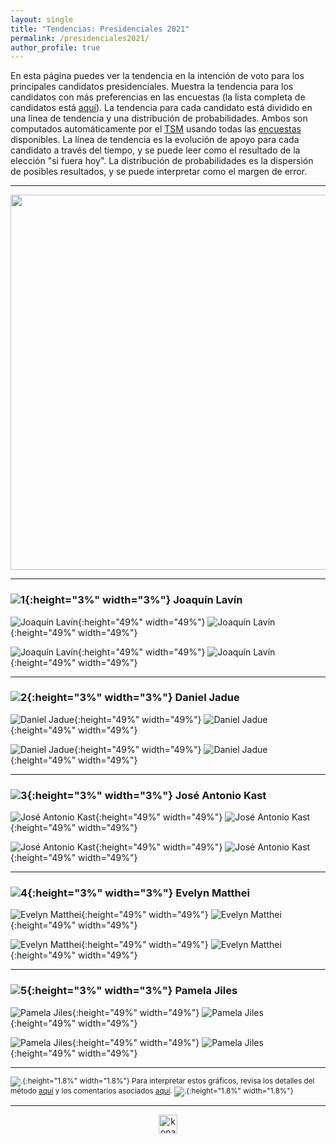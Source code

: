 ```yaml
---
layout: single
title: "Tendencias: Presidenciales 2021"
permalink: /presidenciales2021/
author_profile: true
---
```



En esta página puedes ver la tendencia en la intención de voto para los principales candidatos presidenciales. Muestra la tendencia para los candidatos con más preferencias en las encuestas (la lista completa de candidatos está [aquí](https://tresquintos.cl/pres2021/)). La tendencia para cada candidato está dividido en una línea de tendencia y una distribución de probabilidades. Ambos son computados automáticamente por el [TSM](https://tresquintos.cl/tsm/) usando todas las [encuestas](https://tresquintos.cl/encuestas/) disponibles. La línea de tendencia es la evolución de apoyo para cada candidato a través del tiempo, y se puede leer como el resultado de la elección "si fuera hoy". La distribución de probabilidades es la dispersión de posibles resultados, y se puede interpretar como el margen de error.

---

<div align="center">
<img width="600" src="https://tresquintos.cl/images/tsm/comp_2021_top2.png" >
</div>

---
### ![1](/images/pc.png){:height="3%" width="3%"} Joaquín Lavín

![Joaquín Lavín](/images/tsm/card_2021_Joaquín%20Lavín_c.png){:height="49%" width="49%"} ![Joaquín Lavín](/images/tsm/card_2021_Joaquín%20Lavín.png){:height="49%" width="49%"}

![Joaquín Lavín](/gifs/tsm/2021_experimental_1_forwards.gif){:height="49%" width="49%"} ![Joaquín Lavín](/images/tsm/kd_2021_Joaquín%20Lavín.png){:height="49%" width="49%"}


---
### ![2](/images/pc.png){:height="3%" width="3%"} Daniel Jadue

![Daniel Jadue](/images/tsm/card_2021_Daniel%20Jadue_c.png){:height="49%" width="49%"} ![Daniel Jadue](/images/tsm/card_2021_Daniel%20Jadue.png){:height="49%" width="49%"}

![Daniel Jadue](/gifs/tsm/2021_experimental_2_forwards.gif){:height="49%" width="49%"} ![Daniel Jadue](/images/tsm/kd_2021_Daniel%20Jadue.png){:height="49%" width="49%"}


---
### ![3](/images/pc.png){:height="3%" width="3%"} José Antonio Kast

![José Antonio Kast](/images/tsm/card_2021_José%20Antonio%20Kast_c.png){:height="49%" width="49%"} ![José Antonio Kast](/images/tsm/card_2021_José%20Antonio%20Kast.png){:height="49%" width="49%"}


![José Antonio Kast](/gifs/tsm/2021_experimental_3_forwards.gif){:height="49%" width="49%"} ![José Antonio Kast](/images/tsm/kd_2021_José%20Antonio%20Kast.png){:height="49%" width="49%"}


---
### ![4](/images/pc.png){:height="3%" width="3%"} Evelyn Matthei

![Evelyn Matthei](/images/tsm/card_2021_Evelyn%20Matthei_c.png){:height="49%" width="49%"} ![Evelyn Matthei](/images/tsm/card_2021_Evelyn%20Matthei.png){:height="49%" width="49%"}

![Evelyn Matthei](/gifs/tsm/2021_experimental_12_forwards.gif){:height="49%" width="49%"} ![Evelyn Matthei](/images/tsm/kd_2021_Evelyn%20Matthei.png){:height="49%" width="49%"}


---
### ![5](/images/pc.png){:height="3%" width="3%"} Pamela Jiles

![Pamela Jiles](/images/tsm/card_2021_Pamela%20Jiles_c.png){:height="49%" width="49%"} ![Pamela Jiles](/images/tsm/card_2021_Pamela%20Jiles.png){:height="49%" width="49%"}

![Pamela Jiles](/gifs/tsm/2021_experimental_13_forwards.gif){:height="49%" width="49%"} ![Pamela Jiles](/images/tsm/kd_2021_Pamela%20Jiles.png){:height="49%" width="49%"}


---
<sub>![.](/images/danger.png){:height="1.8%" width="1.8%"} Para interpretar estos gráficos, revisa los detalles del método [aquí](https://tresquintos.cl/tsm/) y los comentarios asociados [aquí](https://tresquintos.cl/posts/2020/03/caveat/). ![.](/images/danger.png){:height="1.8%" width="1.8%"} </sub>

---

<!-- NES -->
<style>
.aligncenter {
    text-align: center;
}
</style>
<p class="aligncenter">
    <img src="/images/nes.png" width="30" height="30" alt="konami" />
</p>
<script src="/js/topsecret.js"></script>


<!-- Favicon -->
<link rel="apple-touch-icon" sizes="180x180" href="/apple-touch-icon.png">
<link rel="icon" type="image/png" sizes="32x32" href="/favicon-32x32.png">
<link rel="icon" type="image/png" sizes="16x16" href="/favicon-16x16.png">
<link rel="manifest" href="/site.webmanifest">
<link rel="mask-icon" href="/safari-pinned-tab.svg" color="#5bbad5">
<meta name="msapplication-TileColor" content="#b91d47">
<meta name="theme-color" content="#ffffff">
